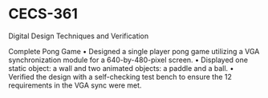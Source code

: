 # CECS-361
Digital Design Techniques and Verification

Complete Pong Game
•	Designed a single player pong game utilizing a VGA synchronization module for a 640-by-480-pixel screen.
•	Displayed one static object: a wall and two animated objects: a paddle and a ball.
•	Verified the design with a self-checking test bench to ensure the 12 requirements in the VGA sync were met.
